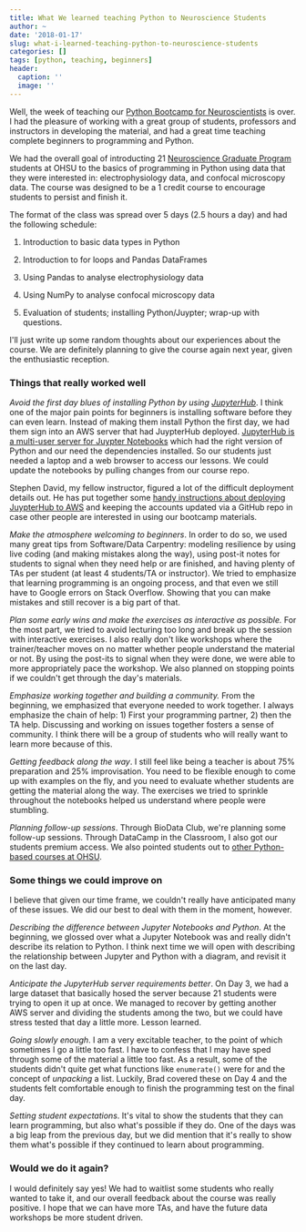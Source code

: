 ```yaml
---
title: What We learned teaching Python to Neuroscience Students
author: ~
date: '2018-01-17'
slug: what-i-learned-teaching-python-to-neuroscience-students
categories: []
tags: [python, teaching, beginners]
header:
  caption: ''
  image: ''
---
```


Well, the week of teaching our [Python Bootcamp for Neuroscientists](https://github.com/dasaderi/python_neurobootcamp) is over. I had the pleasure of working with a great group of students, professors and instructors in developing the material, and had a great time teaching complete beginners to programming and Python.

We had the overall goal of introducting 21 [Neuroscience Graduate Program](http://www.ohsu.edu/xd/education/schools/school-of-medicine/academic-programs/neuroscience-graduate-program/) students at OHSU to the basics of programming in Python using data that they were interested in: electrophysiology data, and confocal microscopy data. The course was designed to be a 1 credit course to encourage students to persist and finish it.

The format of the class was spread over 5 days (2.5 hours a day) and had the following schedule:

1. Introduction to basic data types in Python

2. Introduction to for loops and Pandas DataFrames

3. Using Pandas to analyse electrophysiology data

4. Using NumPy to analyse confocal microscopy data

5. Evaluation of students; installing Python/Juypter; wrap-up with questions.

I'll just write up some random thoughts about our experiences about the course. We are definitely planning to give the course again next year, given the enthusiastic reception.

### Things that really worked well
 
*Avoid the first day blues of installing Python by using [JupyterHub](https://github.com/jupyterhub/jupyterhub)*. I think one of the major pain points for beginners is installing software before they can even learn. Instead of making them install Python the first day, we had them sign into an AWS server that had JuypterHub deployed. [JupyterHub is a multi-user server for Juypter Notebooks](https://github.com/jupyterhub/jupyterhub) which had the right version of Python and our need the dependencies installed. So our students just needed a laptop and a web browser to access our lessons. We could update the notebooks by pulling changes from our course repo.

Stephen David, my fellow instructor, figured a lot of the difficult deployment details out. He has put together some [handy instructions about deploying JuypterHub to AWS](https://github.com/dasaderi/python_neurobootcamp/blob/master/server_setup/hubInstall.md) and keeping the accounts updated via a GitHub repo in case other people are interested in using our bootcamp materials.

*Make the atmosphere welcoming to beginners*. In order to do so, we used many great tips from Software/Data Carpentry: modeling resilience by using live coding (and making mistakes along the way), using post-it notes for students to signal when they need help or are finished, and having plenty of TAs per student (at least 4 students/TA or instructor). We tried to emphasize that learning programming is an ongoing process, and that even we still have to Google errors on Stack Overflow. Showing that you can make mistakes and still recover is a big part of that.

*Plan some early wins and make the exercises as interactive as possible.* For the most part, we tried to avoid lecturing too long and break up the session with interactive exercises. I also really don't like workshops where the trainer/teacher moves on no matter whether people understand the material or not. By using the post-its to signal when they were done, we were able to more appropriately pace the workshop. We also planned on stopping points if we couldn't get through the day's materials.

*Emphasize working together and building a community.* From the beginning, we emphasized that everyone needed to work together. I always emphasize the chain of help: 1) First your programming partner, 2) then the TA help. Discussing and working on issues together fosters a sense of community. I think there will be a group of students who will really want to learn more because of this.

*Getting feedback along the way*. I still feel like being a teacher is about 75% preparation and 25% improvisation. You need to be flexible enough to come up with examples on the fly, and you need to evaluate whether students are getting the material along the way. The exercises we tried to sprinkle throughout the notebooks helped us understand where people were stumbling. 

*Planning follow-up sessions*. Through BioData Club, we're planning some follow-up sessions. Through DataCamp in the Classroom, I also got our students premium access. We also pointed students out to [other Python-based courses at OHSU](/python_resources/).

### Some things we could improve on

I believe that given our time frame, we couldn't really have anticipated many of these issues. We did our best to deal with them in the moment, however.

*Describing the difference between Jupyter Notebooks and Python*. At the beginning, we glossed over what a Jupyter Notebook was and really didn't describe its relation to Python. I think next time we will open with describing the relationship between Jupyter and Python with a diagram, and revisit it on the last day.

*Anticipate the JupyterHub server requirements better*. On Day 3, we had a large dataset that basically hosed the server because 21 students were trying to open it up at once. We managed to recover by getting another AWS server and dividing the students among the two, but we could have stress tested that day a little more. Lesson learned.

*Going slowly enough*. I am a very excitable teacher, to the point of which sometimes I go a little too fast. I have to confess that I may have sped through some of the material a little too fast. As a result, some of the students didn't quite get what functions like `enumerate()` were for and the concept of *unpacking* a list. Luckily, Brad covered these on Day 4 and the students felt comfortable enough to finish the programming test on the final day.

*Setting student expectations*. It's vital to show the students that they can learn programming, but also what's possible if they do. One of the days was a big leap from the previous day, but we did mention that it's really to show them what's possible if they continued to learn about programming.

### Would we do it again?

I would definitely say yes! We had to waitlist some students who really wanted to take it, and our overall feedback about the course was really positive. I hope that we can have more TAs, and have the future data workshops be more student driven. 